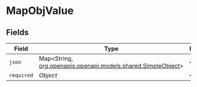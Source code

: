 # MapObjValue


## Fields

| Field                                                                                               | Type                                                                                                | Required                                                                                            | Description                                                                                         |
| --------------------------------------------------------------------------------------------------- | --------------------------------------------------------------------------------------------------- | --------------------------------------------------------------------------------------------------- | --------------------------------------------------------------------------------------------------- |
| `json`                                                                                              | Map<String, [org.openapis.openapi.models.shared.SimpleObject](../../models/shared/SimpleObject.md)> | :heavy_minus_sign:                                                                                  | N/A                                                                                                 |
| `required`                                                                                          | *Object*                                                                                            | :heavy_minus_sign:                                                                                  | N/A                                                                                                 |